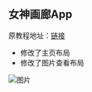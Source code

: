 ## 女神画廊App

原教程地址：[链接](http://www.imooc.com/video/4200)

+ 修改了主页布局
+ 修改了图片查看布局

![图片](http://images.helloarron.com/BeautyGallery.gif)